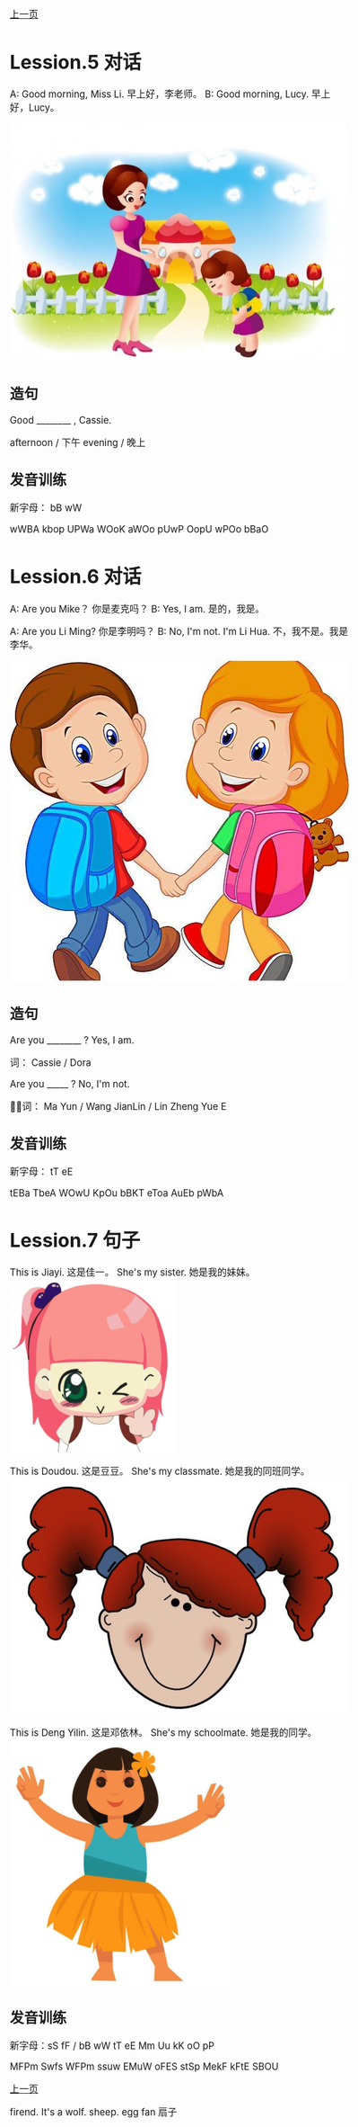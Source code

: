 

<a href="1.html">上一页</a>


# Lession.5 对话

A: Good morning, Miss Li. 早上好，李老师。
B: Good morning, Lucy. 早上好，Lucy。

![](res/morning.jpg)

## 造句

Good ________ , Cassie.

afternoon / 下午
evening / 晚上


## 发音训练

新字母： bB wW

wWBA
kbop
UPWa
WOoK
aWOo
pUwP
OopU
wPOo
bBaO


# Lession.6 对话

A: Are you Mike？ 你是麦克吗？
B: Yes, I am.  是的，我是。

A: Are you Li Ming? 你是李明吗？
B: No, I'm not. I'm Li Hua. 不，我不是。我是李华。

![](res/ru.jpg)

## 造句

Are you ________ ? 
Yes, I am.

词： Cassie / Dora

Are you _____ ? 
No, I'm not.

词： Ma Yun / Wang JianLin / Lin Zheng Yue E


## 发音训练

新字母： tT eE

tEBa
TbeA
WOwU
KpOu
bBKT
eToa
AuEb
pWbA

# Lession.7 句子

This is Jiayi. 这是佳一。
She's my sister. 她是我的妹妹。
![](res/sister.png)

This is Doudou. 这是豆豆。
She's my classmate. 她是我的同班同学。
![](res/girl2.png)

This is Deng Yilin. 这是邓依林。
She's my schoolmate. 她是我的同学。
![](res/girl1.png)

## 发音训练

新字母：sS fF / bB wW tT eE Mm Uu kK oO pP

MFPm
Swfs
WFPm
ssuw
EMuW
oFES
stSp
MekF
kFtE
SBOU



<a href="1.html">上一页</a>
<style>body, p, div {font-size: 16.8px; }</style>




firend.
It's a wolf.
sheep.
egg 
fan 扇子


